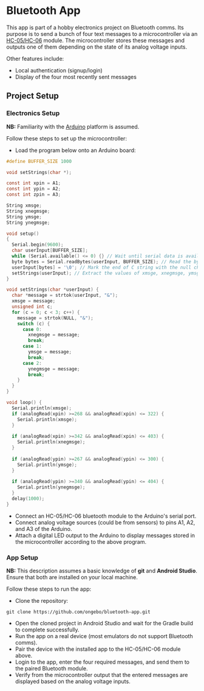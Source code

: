 # Bluetooth App
This app is part of a hobby electronics project on Bluetooth comms. Its purpose is to send a bunch of four text messages to a microcontroller via an [HC-05/HC-06](http://www.martyncurrey.com/hc-05-and-hc-06-zs-040-bluetooth-modules-first-look/) module. The microcontroller stores these messages and outputs one of them depending on the state of its analog voltage inputs.

Other features include:
* Local authentication (signup/login)
* Display of the four most recently sent messages

## Project Setup
### Electronics Setup
**NB:** Familiarity with the [Arduino](https://www.arduino.cc/) platform is assumed.

Follow these steps to set up the microcontroller:
* Load the program below onto an Arduino board:
```C
#define BUFFER_SIZE 1000

void setStrings(char *);

const int xpin = A1;
const int ypin = A2;
const int zpin = A3;

String xmsge;
String xnegmsge;
String ymsge;
String ynegmsge;

void setup()
{
  Serial.begin(9600);
  char userInput[BUFFER_SIZE];
  while (Serial.available() <= 0) {} // Wait until serial data is available.
  byte bytes = Serial.readBytes(userInput, BUFFER_SIZE); // Read the bytes from the serial port.
  userInput[bytes] = '\0'; // Mark the end of C string with the null character.
  setStrings(userInput); // Extract the values of xmsge, xnegmsge, ymsge, and ynegmsge from userInput.
}

void setStrings(char *userInput) {
  char *message = strtok(userInput, "&");
  xmsge = message;
  unsigned int c;
  for (c = 0; c < 3; c++) {
    message = strtok(NULL, "&");
    switch (c) {
      case 0:
        xnegmsge = message;
        break;
      case 1:
        ymsge = message;
        break;
      case 2:
        ynegmsge = message;
        break;
    }
  }
}

void loop() {
  Serial.println(xmsge);
  if (analogRead(xpin) >=268 && analogRead(xpin) <= 322) {
    Serial.println(xmsge);
  }
 
  if (analogRead(xpin) >=342 && analogRead(xpin) <= 403) {
    Serial.println(xnegmsge);
  }
 
  if (analogRead(ypin) >=267 && analogRead(ypin) <= 300) {
    Serial.println(ymsge);
  }
 
  if (analogRead(ypin) >=340 && analogRead(ypin) <= 404) {
    Serial.println(ynegmsge);
  }
  delay(1000);
}
```
* Connect an HC-05/HC-06 bluetooth module to the Arduino's serial port.
* Connect analog voltage sources (could be from sensors) to pins A1, A2, and A3 of the Arduino.
* Attach a digital LED output to the Arduino to display messages stored in the microcontroller according to the above program.

### App Setup
**NB:** This description assumes a basic knowledge of **git** and **Android Studio**. Ensure that both are installed on your local machine.

Follow these steps to run the app:
* Clone the repository:
```
git clone https://github.com/ongebo/bluetooth-app.git
```
* Open the cloned project in Android Studio and wait for the Gradle build to complete successfully.
* Run the app on a real device (most emulators do not support Bluetooth comms).
* Pair the device with the installed app to the HC-05/HC-06 module above.
* Login to the app, enter the four required messages, and send them to the paired Bluetooth module.
* Verify from the microcontroller output that the entered messages are displayed based on the analog voltage inputs.
